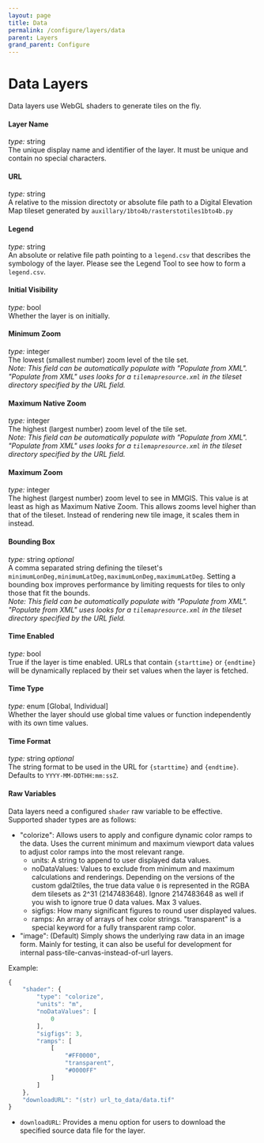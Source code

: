 ```yaml
---
layout: page
title: Data
permalink: /configure/layers/data
parent: Layers
grand_parent: Configure
---
```


# Data Layers

Data layers use WebGL shaders to generate tiles on the fly.

#### Layer Name

_type:_ string  
The unique display name and identifier of the layer. It must be unique and contain no special characters.

#### URL

_type:_ string  
A relative to the mission directoty or absolute file path to a Digital Elevation Map tileset generated by `auxillary/1bto4b/rasterstotiles1bto4b.py`

#### Legend

_type:_ string  
An absolute or relative file path pointing to a `legend.csv` that describes the symbology of the layer. Please see the Legend Tool to see how to form a `legend.csv`.

#### Initial Visibility

_type:_ bool  
Whether the layer is on initially.

#### Minimum Zoom

_type:_ integer  
The lowest (smallest number) zoom level of the tile set.  
_Note: This field can be automatically populate with "Populate from XML". "Populate from XML" uses looks for a `tilemapresource.xml` in the tileset directory specified by the URL field._

#### Maximum Native Zoom

_type:_ integer  
The highest (largest number) zoom level of the tile set.  
_Note: This field can be automatically populate with "Populate from XML". "Populate from XML" uses looks for a `tilemapresource.xml` in the tileset directory specified by the URL field._

#### Maximum Zoom

_type:_ integer  
The highest (largest number) zoom level to see in MMGIS. This value is at least as high as Maximum Native Zoom. This allows zooms level higher than that of the tileset. Instead of rendering new tile image, it scales them in instead.

#### Bounding Box

_type:_ string _optional_  
A comma separated string defining the tileset's `minimumLonDeg,minimumLatDeg,maximumLonDeg,maximumLatDeg`. Setting a bounding box improves performance by limiting requests for tiles to only those that fit the bounds.  
_Note: This field can be automatically populate with "Populate from XML". "Populate from XML" uses looks for a `tilemapresource.xml` in the tileset directory specified by the URL field._

#### Time Enabled

_type:_ bool  
True if the layer is time enabled. URLs that contain `{starttime}` or `{endtime}` will be dynamically replaced by their set values when the layer is fetched.

#### Time Type

_type:_ enum [Global, Individual]  
Whether the layer should use global time values or function independently with its own time values.

#### Time Format

_type:_ string _optional_  
The string format to be used in the URL for `{starttime}` and `{endtime}`. Defaults to `YYYY-MM-DDTHH:mm:ssZ`.

#### Raw Variables

Data layers need a configured `shader` raw variable to be effective. Supported shader types are as follows:

- "colorize": Allows users to apply and configure dynamic color ramps to the data. Uses the current minimum and maximum viewport data values to adjust color ramps into the most relevant range.
  - units: A string to append to user displayed data values.
  - noDataValues: Values to exclude from minimum and maximum calculations and renderings. Depending on the versions of the custom gdal2tiles, the true data value `0` is represented in the RGBA dem tilesets as 2^31 (2147483648). Ignore 2147483648 as well if you wish to ignore true 0 data values. Max 3 values.
  - sigfigs: How many significant figures to round user displayed values.
  - ramps: An array of arrays of hex color strings. "transparent" is a special keyword for a fully transparent ramp color.
- "image": (Default) Simply shows the underlying raw data in an image form. Mainly for testing, it can also be useful for development for internal pass-tile-canvas-instead-of-url layers.


Example:

```javascript
{
    "shader": {
        "type": "colorize",
        "units": "m",
        "noDataValues": [
            0
        ],
        "sigfigs": 3,
        "ramps": [
            [
                "#FF0000",
                "transparent",
                "#0000FF"
            ]
        ]
    },
    "downloadURL": "(str) url_to_data/data.tif"
}
```

- `downloadURL`: Provides a menu option for users to download the specified source data file for the layer.
